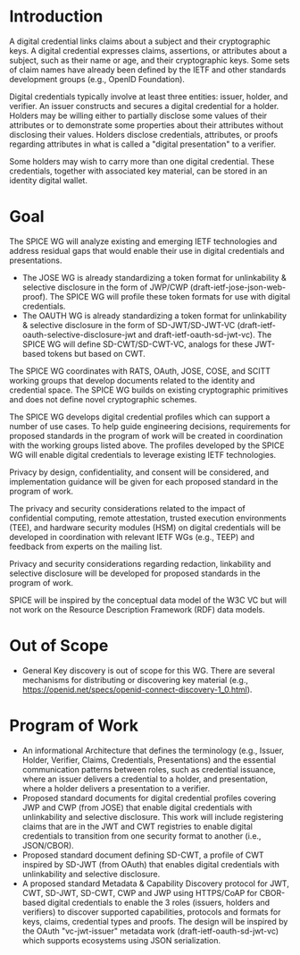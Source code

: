 # Introduction

A digital credential links claims about a subject and their cryptographic keys.
A digital credential expresses claims, assertions, or attributes about a subject, such as their name or age, and their cryptographic keys. Some sets of claim names have already been defined by the IETF and other standards development groups (e.g., OpenID Foundation).

Digital credentials typically involve at least three entities: issuer, holder, and verifier. An issuer constructs and secures a digital credential for a holder. Holders may be willing either to partially disclose some values of their attributes or to demonstrate some properties about their attributes without disclosing their values. Holders disclose credentials, attributes, or proofs regarding attributes in what is called a "digital presentation" to a verifier.

Some holders may wish to carry more than one digital credential. These credentials, together with associated key material, can be stored in an identity digital wallet.

# Goal

The SPICE WG will analyze existing and emerging IETF technologies and address residual gaps that would enable their use in digital credentials and presentations.

* The JOSE WG is already standardizing a token format for unlinkability & selective disclosure in the form of JWP/CWP (draft-ietf-jose-json-web-proof). The SPICE WG will profile these token formats for use with digital credentials.
* The OAUTH WG is already standardizing a token format for unlinkability & selective disclosure in the form of SD-JWT/SD-JWT-VC (draft-ietf-oauth-selective-disclosure-jwt and draft-ietf-oauth-sd-jwt-vc). The SPICE WG will define SD-CWT/SD-CWT-VC, analogs for these JWT-based tokens but based on CWT.

The SPICE WG coordinates with RATS, OAuth, JOSE, COSE, and SCITT working groups that develop documents related to the identity and credential space. The SPICE WG builds on existing cryptographic primitives and does not define novel cryptographic schemes.

The SPICE WG develops digital credential profiles which can support a number of use cases. To help guide engineering decisions, requirements for proposed standards in the program of work will be created in coordination with the working groups listed above. The profiles developed by the SPICE WG will enable digital credentials to leverage existing IETF technologies.

Privacy by design, confidentiality, and consent will be considered, and implementation guidance will be given for each proposed standard in the program of work.

The privacy and security considerations related to the impact of confidential computing, remote attestation, trusted execution environments (TEE), and hardware security modules (HSM) on digital credentials will be developed in coordination with relevant IETF WGs (e.g., TEEP) and feedback from experts on the mailing list.

Privacy and security considerations regarding redaction, linkability and selective disclosure will be developed for proposed standards in the program of work.

SPICE will be inspired by the conceptual data model of the W3C VC but will not work on the Resource Description Framework (RDF) data models.

# Out of Scope

* General Key discovery is out of scope for this WG. There are several mechanisms for distributing or discovering key material (e.g., https://openid.net/specs/openid-connect-discovery-1_0.html).

# Program of Work

* An informational Architecture that defines the terminology (e.g., Issuer, Holder, Verifier, Claims, Credentials, Presentations) and the essential communication patterns between roles, such as credential issuance, where an issuer delivers a credential to a holder, and presentation, where a holder delivers a presentation to a verifier.
* Proposed standard documents for digital credential profiles covering JWP and CWP (from JOSE) that enable digital credentials with unlinkability and selective disclosure. This work will include registering claims that are in the JWT and CWT registries to enable digital credentials to transition from one security format to another (i.e., JSON/CBOR).
* Proposed standard document defining SD-CWT, a profile of CWT inspired by SD-JWT (from OAuth) that enables digital credentials with unlinkability and selective disclosure.
* A proposed standard Metadata & Capability Discovery protocol for JWT, CWT, SD-JWT, SD-CWT, CWP and JWP using HTTPS/CoAP for CBOR-based digital credentials to enable the 3 roles (issuers, holders and verifiers) to discover supported capabilities, protocols and formats for keys, claims, credential types and proofs. The design will be inspired by the OAuth "vc-jwt-issuer" metadata work (draft-ietf-oauth-sd-jwt-vc) which supports ecosystems using JSON serialization.
